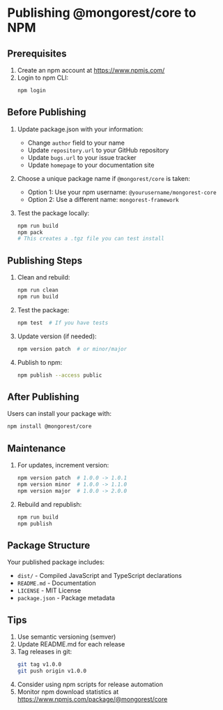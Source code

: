 # Publishing @mongorest/core to NPM

## Prerequisites

1. Create an npm account at https://www.npmjs.com/
2. Login to npm CLI:
   ```bash
   npm login
   ```

## Before Publishing

1. Update package.json with your information:
   - Change `author` field to your name
   - Update `repository.url` to your GitHub repository
   - Update `bugs.url` to your issue tracker
   - Update `homepage` to your documentation site

2. Choose a unique package name if `@mongorest/core` is taken:
   - Option 1: Use your npm username: `@yourusername/mongorest-core`
   - Option 2: Use a different name: `mongorest-framework`

3. Test the package locally:
   ```bash
   npm run build
   npm pack
   # This creates a .tgz file you can test install
   ```

## Publishing Steps

1. Clean and rebuild:
   ```bash
   npm run clean
   npm run build
   ```

2. Test the package:
   ```bash
   npm test  # If you have tests
   ```

3. Update version (if needed):
   ```bash
   npm version patch  # or minor/major
   ```

4. Publish to npm:
   ```bash
   npm publish --access public
   ```

## After Publishing

Users can install your package with:
```bash
npm install @mongorest/core
```

## Maintenance

1. For updates, increment version:
   ```bash
   npm version patch  # 1.0.0 -> 1.0.1
   npm version minor  # 1.0.0 -> 1.1.0
   npm version major  # 1.0.0 -> 2.0.0
   ```

2. Rebuild and republish:
   ```bash
   npm run build
   npm publish
   ```

## Package Structure

Your published package includes:
- `dist/` - Compiled JavaScript and TypeScript declarations
- `README.md` - Documentation
- `LICENSE` - MIT License
- `package.json` - Package metadata

## Tips

1. Use semantic versioning (semver)
2. Update README.md for each release
3. Tag releases in git:
   ```bash
   git tag v1.0.0
   git push origin v1.0.0
   ```
4. Consider using npm scripts for release automation
5. Monitor npm download statistics at https://www.npmjs.com/package/@mongorest/core